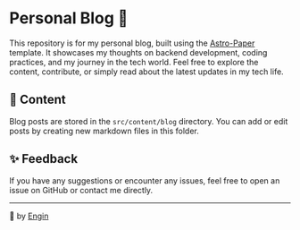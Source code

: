# Personal Blog 🚀

This repository is for my personal blog, built using the [Astro-Paper](https://github.com/satnaing/astro-paper) template. It showcases my thoughts on backend development, coding practices, and my journey in the tech world. Feel free to explore the content, contribute, or simply read about the latest updates in my tech life.

## 📖 Content

Blog posts are stored in the `src/content/blog` directory. You can add or edit posts by creating new markdown files in this folder.

## ✨ Feedback

If you have any suggestions or encounter any issues, feel free to open an issue on GitHub or contact me directly.

---
🤍 by [Engin](https://github.com/casab)
